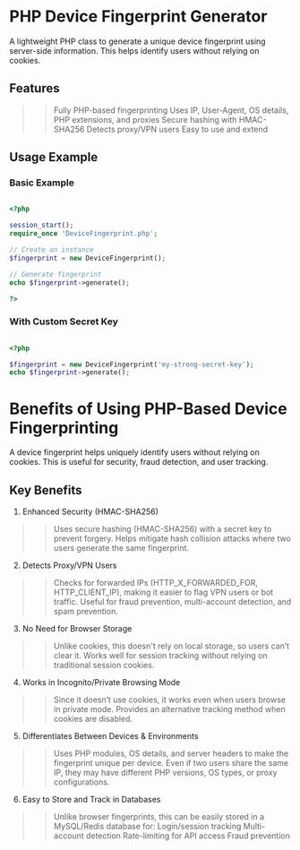 # PHP Device Fingerprint Generator

A lightweight PHP class to generate a unique device fingerprint using server-side information.
This helps identify users without relying on cookies.

## Features
>> Fully PHP-based fingerprinting
>> Uses IP, User-Agent, OS details, PHP extensions, and proxies
>> Secure hashing with HMAC-SHA256
>> Detects proxy/VPN users
>> Easy to use and extend

## Usage Example

### Basic Example

```php

<?php 

session_start();
require_once 'DeviceFingerprint.php';

// Create an instance
$fingerprint = new DeviceFingerprint();

// Generate fingerprint
echo $fingerprint->generate();

?>

```

### With Custom Secret Key

```php

<?php 

$fingerprint = new DeviceFingerprint('my-strong-secret-key');
echo $fingerprint->generate();

```


# Benefits of Using PHP-Based Device Fingerprinting
A device fingerprint helps uniquely identify users without relying on cookies. This is useful for security, fraud detection, and user tracking.

## Key Benefits
1. Enhanced Security (HMAC-SHA256)
>> Uses secure hashing (HMAC-SHA256) with a secret key to prevent forgery.
>> Helps mitigate hash collision attacks where two users generate the same fingerprint.

2. Detects Proxy/VPN Users
>> Checks for forwarded IPs (HTTP_X_FORWARDED_FOR, HTTP_CLIENT_IP), making it easier to flag VPN users or bot traffic.
>> Useful for fraud prevention, multi-account detection, and spam prevention.

3. No Need for Browser Storage
>> Unlike cookies, this doesn't rely on local storage, so users can’t clear it.
>> Works well for session tracking without relying on traditional session cookies.

4. Works in Incognito/Private Browsing Mode
>> Since it doesn’t use cookies, it works even when users browse in private mode.
>> Provides an alternative tracking method when cookies are disabled.

5. Differentiates Between Devices & Environments
>> Uses PHP modules, OS details, and server headers to make the fingerprint unique per device.
>> Even if two users share the same IP, they may have different PHP versions, OS types, or proxy configurations.

6. Easy to Store and Track in Databases
>> Unlike browser fingerprints, this can be easily stored in a MySQL/Redis database for:
>> Login/session tracking
>> Multi-account detection
>> Rate-limiting for API access
>> Fraud prevention




